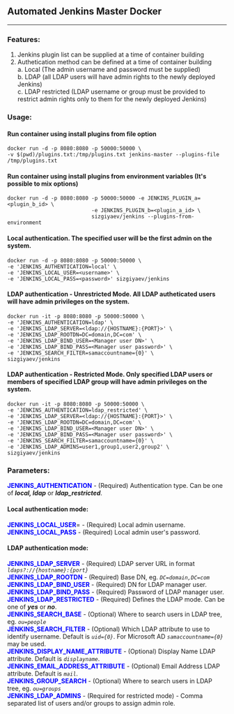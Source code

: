 ## Automated Jenkins Master Docker
----------
### Features:
1. Jenkins plugin list can be supplied at a time of container building
2. Authetication method can be defined at a time of container building  
    a. Local (The admin username and password must be supplied)  
    b. LDAP (all LDAP users will have admin rights to the newly deployed Jenkins)  
    c. LDAP restricted (LDAP username or group must be provided to restrict admin rights only to them for the newly deployed Jenkins)  

### Usage:  

#### Run container using install plugins from file option
```
docker run -d -p 8080:8080 -p 50000:50000 \
-v $(pwd)/plugins.txt:/tmp/plugins.txt jenkins-master --plugins-file /tmp/plugins.txt
```  

#### Run container using install plugins from environment variables (It's possible to mix options)

```
docker run -d -p 8080:8080 -p 50000:50000 -e JENKINS_PLUGIN_a=<plugin_b_id> \
                           -e JENKINS_PLUGIN_b=<plugin_a_id> \
                           sizgiyaev/jenkins --plugins-from-environment
```

#### Local authentication. The specified user will be the first admin on the system.
```
docker run -d -p 8080:8080 -p 50000:50000 \
-e 'JENKINS_AUTHENTICATION=local' \
-e 'JENKINS_LOCAL_USER=<username>' \
-e 'JENKINS_LOCAL_PASS=<password>' sizgiyaev/jenkins
```

#### LDAP authentication - Unrestricted Mode. All LDAP autheticated users will have admin privileges on the system.
```
docker run -it -p 8080:8080 -p 50000:50000 \
-e 'JENKINS_AUTHENTICATION=ldap' \
-e 'JENKINS_LDAP_SERVER=<ldap://{HOSTNAME}:{PORT}>' \
-e 'JENKINS_LDAP_ROOTDN=DC=domain,DC=com' \
-e 'JENKINS_LDAP_BIND_USER=<Manager user DN>' \
-e 'JENKINS_LDAP_BIND_PASS=<Manager user password>' \
-e 'JENKINS_SEARCH_FILTER=samaccountname={0}' \
sizgiyaev/jenkins

```

#### LDAP authentication - Restricted Mode. Only specified LDAP users or members of specified LDAP group will have admin privileges on the system.
```
docker run -it -p 8080:8080 -p 50000:50000 \
-e 'JENKINS_AUTHENTICATION=ldap_restricted' \
-e 'JENKINS_LDAP_SERVER=<ldap://{HOSTNAME}:{PORT}>' \
-e 'JENKINS_LDAP_ROOTDN=DC=domain,DC=com' \
-e 'JENKINS_LDAP_BIND_USER=<Manager user DN>' \
-e 'JENKINS_LDAP_BIND_PASS=<Manager user password>' \
-e 'JENKINS_SEARCH_FILTER=samaccountname={0}' \
-e 'JENKINS_LDAP_ADMINS=user1,group1,user2,group2' \
sizgiyaev/jenkins

```

### Parameters:

<span style="color:blue">**JENKINS_AUTHENTICATION**</span> - (Required) Authentication type. Can be one of ***local, ldap*** or ***ldap_restricted***.

#### Local authentication mode:
<span style="color:blue">**JENKINS_LOCAL_USER**</span>=<username> - (Required) Local admin username.   
<span style="color:blue">**JENKINS_LOCAL_PASS**</span> - (Required) Local admin user's password.  

#### LDAP authentication mode:
<span style="color:blue">**JENKINS_LDAP_SERVER**</span> - (Required) LDAP server URL in format *`ldaps?://{hostname}:{port}`*  
<span style="color:blue">**JENKINS_LDAP_ROOTDN**</span> - (Required) Base DN, eg. *`DC=domain,DC=com`*  
<span style="color:blue">**JENKINS_LDAP_BIND_USER**</span> - (Required) DN for LDAP manager user.  
<span style="color:blue">**JENKINS_LDAP_BIND_PASS**</span> - (Required) Password of LDAP manager user.  
<span style="color:blue">**JENKINS_LDAP_RESTRICTED**</span> - (Required) Defines the LDAP mode. Can be one of ***yes*** or ***no***.  
<span style="color:blue">**JENKINS_SEARCH_BASE**</span> - (Optional) Where to search users in LDAP tree, eg. *`ou=people`*   
<span style="color:blue">**JENKINS_SEARCH_FILTER**</span> - (Optional) Which LDAP attribute to use to identify username. Default is *`uid={0}`*. For Microsoft AD *`samaccountname={0}`* may be used.  
<span style="color:blue">**JENKINS_DISPLAY_NAME_ATTRIBUTE**</span> - (Optional) Display Name LDAP attribute. Default is *`displayname`*.  
<span style="color:blue">**JENKINS_EMAIL_ADDRESS_ATTRIBUTE**</span> - (Optional) Email Address LDAP attribute. Default is *`mail`*.  
<span style="color:blue">**JENKINS_GROUP_SEARCH**</span> - (Optional) Where to search users in LDAP tree, eg. *`ou=groups`*   
<span style="color:blue">**JENKINS_LDAP_ADMINS**</span> - (Required for restricted mode) - Comma separated list of users and/or groups to assign admin role.  

